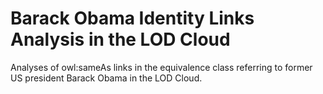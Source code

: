 # Barack Obama Identity Links Analysis in the LOD Cloud

Analyses of owl:sameAs links in the equivalence class referring to former US president Barack Obama in the LOD Cloud.
